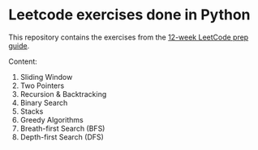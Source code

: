 # Leetcode exercises done in Python
This repository contains the exercises from the [12-week LeetCode prep guide](https://www.youtube.com/watch?v=UKP-Vca9Q4c&t=368s).

Content:
1. Sliding Window
2. Two Pointers
3. Recursion & Backtracking
4. Binary Search
5. Stacks
6. Greedy Algorithms
7. Breath-first Search (BFS)
8. Depth-first Search (DFS)
